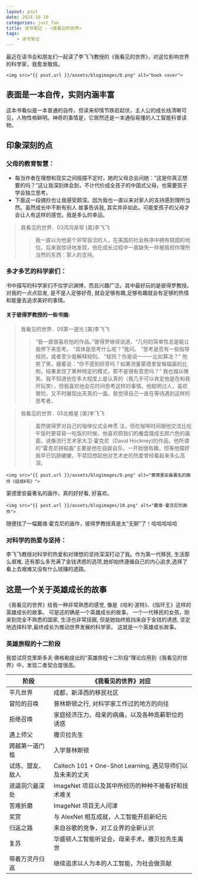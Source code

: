 ```yaml
---
layout: post
date: 2024-10-10
categories: just_fun
title: 读书笔记 - <我看见的世界>
tags:
    - 读书笔记
---
```



最近在读书会和朋友们一起读了李飞飞教授的《我看见的世界》，对这位影响世界的科学家，我愈发敬佩。

    <img src="{{ post.url }}/assets/blogimages/8.png" alt="book cover">

## 表面是一本自传，实则内涵丰富

这本书看似是一本普通的自传，但读来却情节跌宕起伏，主人公的成长线清晰可见，人物性格鲜明。神奇的事情是，它居然还是一本通俗易懂的人工智能科普读物。

## 印象深刻的点

### 父母的教育智慧： 
  * 每当作者在理想和现实之间摇摆不定时，她的父母总会问她：“这是你真正想要的吗？”这让我深刻体会到，不计代价成全孩子的中国式父母，也需要孩子学会独立思考。
  * 下面这一段摘抄也让我感受颇深。因为我也一直以来对家人的支持感到理所当然。虽然成长中不断有别人 故事告诉我, 其实并非如此。可能爱孩子的父母才会让人有这样的感觉。我是多么的幸运。
> 我看见的世界．03鸿沟渐窄
>[美]李飞飞
>> 我一直以为他是个非常自洽的人，在美国的社会秩序中拥有稳固的地位。后来我惊讶地发现，他在成长过程中一直缺失一样被我视作理所当然的东西：家人的支持。
### 多才多艺的科学家们： 
书中描写的科学家们不仅学识渊博，而且兴趣广泛。其中最好玩的是彼得罗教授。对我的一点点启发, 是不是人足够好奇, 就会足够有趣,足够有趣就会有足够的热情和能量去追求美好的事情。
#### 关于彼得罗教授的一些书摘:
> 我看见的世界．05第一道光
>[美]李飞飞
>>“我一直很喜欢他的作品。”彼得罗继续说道，“几何的简单性总是能让我停下来思考。
>>“具体是思考什么呢？”我问。
>>“思考是否有一些指导规则，或者至少是解释规则。
>>“规则？你是说一一一比如算法？”
>>他笑了笑，接着说：“你不感到好奇吗？如果测量蒙德里安每幅画的比例，结果发现了某种特定的模式，那不是很有意思吗？”
>>我也报以微笑。我不知道他在多大程度上是认真的（我几乎可以肯定他是在和我开玩笑），但我喜欢他会花时间思考这样的事情。他聪明过人，喜欢冒险，又不时展现出天真的一面。我觉得自己一直在等待遇到这样的思考者。

> 我看见的世界．05北极星
> [美]李飞飞
>> 虽然彼得罗对自己的咖啡仪式全神贯 注，但在咖啡时间跟他交流比吃午饭时更容易一吃饭的时候，他喜欢把我们的餐盘摆成五颜六色的画面，说像流行艺术家大卫·霍克尼（David Hockney)的作品。他所谓的“霍克尼拼贴画”主要是他在自娱自乐，一开始很有趣，但等他摆好我早已饥肠辘辘，不禁回想起他对艺术史的热爱曾经看起来多么高深。

    <img src="{{ post.url }}/assets/blogimages/9.png" alt="蒙德里安最著名的画作《组成Ⅱ号》">
蒙德里安最著名的画作，真的好好看, 好喜欢。

    <img src="{{ post.url }}/assets/blogimages/10.png" alt="戴维·霍克尼的画作">
随便找了一幅戴维·霍克尼的画作，彼得罗教授真是太“无聊”了！哈哈哈哈哈

### 对科学的热爱与坚持：
李飞飞教授对科学的热爱和对理想的坚持深深打动了我。作为第一代移民, 生活那么艰难, 还有那么多充满了金钱诱惑的选项,她却始终遵循自己的内心追求,选择了看上去艰难又没有什么钱赚的道路。

## 这是一个关于英雄成长的故事
《我看见的世界》给我一种非常熟悉的感觉, 像是《哈利·波特》、《指环王》这样的英雄成长的故事。
可是这的确是一个英雄成长的故事。
一个一代移民的女孩，刚来到完全不熟悉的国家, 生活也非常拮据, 但是她始终抵挡来自于金钱的诱惑, 坚定地选择科学,最终成长为推动世界发展的科学家。
这就是一个英雄成长故事。

### 英雄旅程的十二阶段

我尝试将克里斯多夫·佛格勒提出的“英雄旅程十二阶段”理论应用到《我看见的世界》中，发现二者契合度很高。

| 阶段 | 《我看见的世界》对应 |
|---|---|
| 平凡世界 | 成都，新泽西的移民社区 |
| 冒险的召唤 | 普林斯顿之行, 对科学家工作过的地方的向往 |
| 拒绝召唤 | 家庭经济压力、母亲的病痛，以及各种高薪职位的诱惑 |
| 遇上师父 | 撒贝拉先生 |
| 跨越第一道门槛 | 入学普林斯顿 |
| 试炼、盟友、敌人 | Caltech 101 + One-Shot Learning, 遇见导师们以及未来的丈夫 |
| 进逼洞穴最深处 | ImageNet 项目以及其中所经历的种种不被看好和技术难关 |
| 苦难折磨 | ImageNet 项目无人问津 |
| 奖赏 | 与 AlexNet 相互成就，人工智能开启新纪元 |
| 归返之路 | 来自谷歌的竞争，对工业界的全新认识 |
| 复苏 | 华盛顿人工智能听证会，母亲手术，撒贝拉先生离世 |
| 带着万灵丹归返 | 继续追求以人为本的人工智能，为社会做贡献 |









